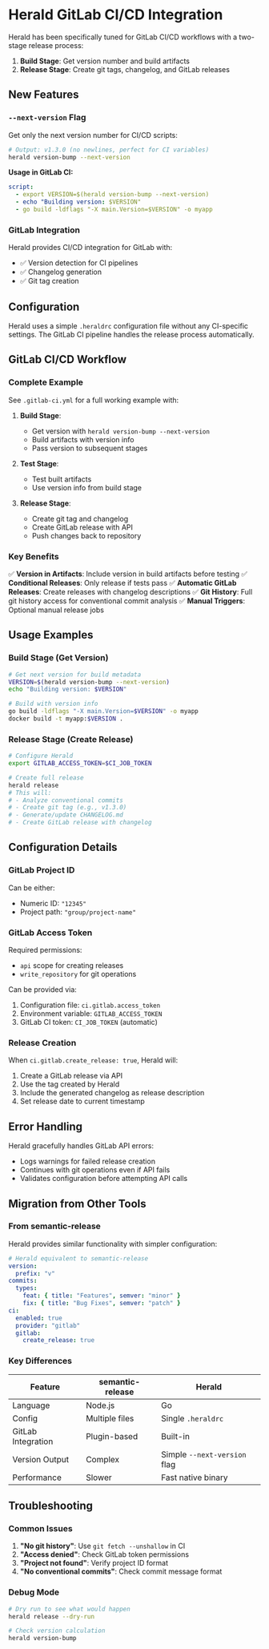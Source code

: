 # Herald GitLab CI/CD Integration

Herald has been specifically tuned for GitLab CI/CD workflows with a two-stage release process:

1. **Build Stage**: Get version number and build artifacts
2. **Release Stage**: Create git tags, changelog, and GitLab releases

## New Features

### `--next-version` Flag

Get only the next version number for CI/CD scripts:

```bash
# Output: v1.3.0 (no newlines, perfect for CI variables)
herald version-bump --next-version
```

**Usage in GitLab CI:**

```yaml
script:
  - export VERSION=$(herald version-bump --next-version)
  - echo "Building version: $VERSION"
  - go build -ldflags "-X main.Version=$VERSION" -o myapp
```

### GitLab Integration

Herald provides CI/CD integration for GitLab with:

- ✅ Version detection for CI pipelines
- ✅ Changelog generation
- ✅ Git tag creation

## Configuration

Herald uses a simple `.heraldrc` configuration file without any CI-specific settings. The GitLab CI pipeline handles the release process automatically.

## GitLab CI/CD Workflow

### Complete Example

See `.gitlab-ci.yml` for a full working example with:

1. **Build Stage**:

   - Get version with `herald version-bump --next-version`
   - Build artifacts with version info
   - Pass version to subsequent stages

2. **Test Stage**:

   - Test built artifacts
   - Use version info from build stage

3. **Release Stage**:
   - Create git tag and changelog
   - Create GitLab release with API
   - Push changes back to repository

### Key Benefits

✅ **Version in Artifacts**: Include version in build artifacts before testing
✅ **Conditional Releases**: Only release if tests pass
✅ **Automatic GitLab Releases**: Create releases with changelog descriptions
✅ **Git History**: Full git history access for conventional commit analysis
✅ **Manual Triggers**: Optional manual release jobs

## Usage Examples

### Build Stage (Get Version)

```bash
# Get next version for build metadata
VERSION=$(herald version-bump --next-version)
echo "Building version: $VERSION"

# Build with version info
go build -ldflags "-X main.Version=$VERSION" -o myapp
docker build -t myapp:$VERSION .
```

### Release Stage (Create Release)

```bash
# Configure Herald
export GITLAB_ACCESS_TOKEN=$CI_JOB_TOKEN

# Create full release
herald release
# This will:
# - Analyze conventional commits
# - Create git tag (e.g., v1.3.0)
# - Generate/update CHANGELOG.md
# - Create GitLab release with changelog
```

## Configuration Details

### GitLab Project ID

Can be either:

- Numeric ID: `"12345"`
- Project path: `"group/project-name"`

### GitLab Access Token

Required permissions:

- `api` scope for creating releases
- `write_repository` for git operations

Can be provided via:

1. Configuration file: `ci.gitlab.access_token`
2. Environment variable: `GITLAB_ACCESS_TOKEN`
3. GitLab CI token: `CI_JOB_TOKEN` (automatic)

### Release Creation

When `ci.gitlab.create_release: true`, Herald will:

1. Create a GitLab release via API
2. Use the tag created by Herald
3. Include the generated changelog as release description
4. Set release date to current timestamp

## Error Handling

Herald gracefully handles GitLab API errors:

- Logs warnings for failed release creation
- Continues with git operations even if API fails
- Validates configuration before attempting API calls

## Migration from Other Tools

### From semantic-release

Herald provides similar functionality with simpler configuration:

```yaml
# Herald equivalent to semantic-release
version:
  prefix: "v"
commits:
  types:
    feat: { title: "Features", semver: "minor" }
    fix: { title: "Bug Fixes", semver: "patch" }
ci:
  enabled: true
  provider: "gitlab"
  gitlab:
    create_release: true
```

### Key Differences

| Feature            | semantic-release | Herald                       |
| ------------------ | ---------------- | ---------------------------- |
| Language           | Node.js          | Go                           |
| Config             | Multiple files   | Single `.heraldrc`           |
| GitLab Integration | Plugin-based     | Built-in                     |
| Version Output     | Complex          | Simple `--next-version` flag |
| Performance        | Slower           | Fast native binary           |

## Troubleshooting

### Common Issues

1. **"No git history"**: Use `git fetch --unshallow` in CI
2. **"Access denied"**: Check GitLab token permissions
3. **"Project not found"**: Verify project ID format
4. **"No conventional commits"**: Check commit message format

### Debug Mode

```bash
# Dry run to see what would happen
herald release --dry-run

# Check version calculation
herald version-bump
```
